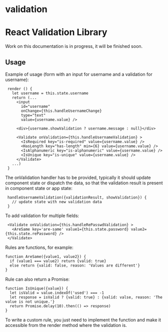 # validation

React Validation Library
=========================

Work on this documentation is in progress, it will be finished soon.

Usage
-----------

Example of usage (form with an input for username and a validation for
username):

     render () {
       let username = this.state.username
       return (...
         <input
           id="username"
           onChange={this.handleUsernameChange}
           type="text"
           value={username.value} />
   
         <div>{username.showValidation ? username.message : null}</div>
   
         <Validate onValidation={this.handleUsernameValidation} >
           <IsRequired key="is-required" value={username.value} />
           <HasLength key="has-length" min={6} value={username.value} />
           <IsAlphanumeric key="is-alphanumeric" value={username.value} />
           <IsUnique key="is-unique" value={username.value} />
         </Validate>
       ...)
     }

The onValidation handler has to be provided, typically it should update
component state or dispatch the data, so that the validation result is present
in component state or app state:

     handleUsernameValidation({validationResult, showValidation}) {
       // update state with new validation data
     }

To add validation for multiple fields:

     <Validate onValidation={this.handleRePasswdValidation} >
       <AreSame key='are-same' value1={this.state.password} value2={this.state.rePassword} />
     </Validate>

Rules are functions, for example:

    function AreSame({value1, value2}) {
      if (value1 === value2) return {valid: true}
      else return {valid: false, reason: 'Values are different'}
    }

Rule can also return a Promise:

    function IsUnique({value}) {
      let isValid = value.indexOf('used') === -1
      let response = isValid ? {valid: true} : {valid: valse, reason: 'The value is not unique.'}
      return Promise.delay(10).then(() => response)
    }

To write a custom rule, you just need to implement the function and make it
accessible from the render method where the validation is.
